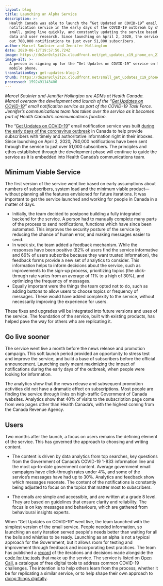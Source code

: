 ```yaml
---
layout: blog
title: Launching an Alpha Service
description: >-
  Health Canada was able to launch the “Get Updated on COVID-19” email
  notification service in the early days of the COVID-19 outbreak by starting
  small, going live quickly, and constantly updating the service based on new
  data and user research. Since launching on April 2, 2020, the service has sent
  out 780,000 notifications to just over 51,000 subscribers.
author: Marcel Saulnier and Jennifer Hollington
date: 2020-06-17T19:57:50.724Z
image: https://de2an9clyit2x.cloudfront.net/get_updates_c19_phone_en_211f956e6f.jpg
image-alt: >-
  A person is signing up for the “Get Updates on COVID-19” service on their
  mobile phone.
translationKey: get-updates-blog-2
thumb: https://de2an9clyit2x.cloudfront.net/small_get_updates_c19_phone_en_211f956e6f.jpg
processed: 1592491143406
---
```

*Marcel Saulnier and Jennifer Hollington are ADMs at Health Canada. Marcel oversaw the development and launch of the “[Get Updates on COVID-19](https://www.canada.ca/covid19updates)” email notification service as part of the COVID-19 Task Force. Jennifer’s communications team has taken over the service as it becomes part of Health Canada’s communications function.*

The “[Get Updates on COVID-19](https://www.canada.ca/covid19updates)” email notification service was built [during the early days of the coronavirus outbreak](https://digital.canada.ca/2020/05/13/get-updates-on-covid-19-email-notification-service/) in Canada to help provide subscribers with timely and authoritative information right in their inboxes. Since launching on April 2, 2020, 780,000 notifications have been sent through the service to just over 51,000 subscribers. The principles and ethos established through the development phase will continue to guide the service as it is embedded into Health Canada’s communications team. 

## Minimum Viable Service

The first version of the service went live based on early assumptions about numbers of subscribers, system load and the minimum viable product—without planning all the features envisioned for future iterations. It was important to get the service launched and working for people in Canada in a matter of days. 

* Initially, the team decided to postpone building a fully integrated backend for the service. A person had to manually complete many parts of the process to send notifications, functions which have since been automated. This improves the security posture of the service by reducing the chance of human error, and making messages easier to send.
* In week six, the team added a feedback mechanism. While the responses have been positive (82% of users find the service informative and 66% of users subscribe because they want trusted information), the feedback forms provide a new set of analytics to consider. This information helps to inform decisions about the service, such as improvements to the sign-up process, prioritizing topics (the click-through rate varies from an average of 11% to a high of 30%), and optimizing the frequency of messages.
* Equally important were the things the team opted not to do, such as adding buttons to allow users to choose topics or frequency of messages. These would have added complexity to the service, without necessarily improving the experience for users. 

These fixes and upgrades will be integrated into future versions and uses of the service. The foundation of the service, built with existing products, has helped pave the way for others who are replicating it. 

## Go live sooner

The service went live a month before the news release and promotion campaign. This soft launch period provided an opportunity to stress test and improve the service, and build a base of subscribers before the official announcement. Launching early meant maximizing the impact of notifications during the early days of the outbreak, when people were looking for information. 

The analytics show that the news release and subsequent promotion activities did not have a dramatic effect on subscriptions. Most people are finding the service through links on high-traffic Government of Canada websites. Analytics show that 40% of visits to the subscription page come from web pages other than Health Canada’s, with the highest coming from the Canada Revenue Agency. 

## Users

Two months after the launch, a focus on users remains the defining element of the service. This has governed the approach to choosing and writing content. 

* The content is driven by data analytics from top searches, key questions from the Government of Canada’s COVID-19 1-833 information line and the most up-to-date government content. Average government email campaigns have click-through rates under 4%, and some of the service’s messages have had up to 30%. Analytics and feedback show which messages resonate. The content of the notifications is constantly being adjusted to focus on the topics that matter most to subscribers.

* The emails are simple and accessible, and are written at a grade 8 level. They are  based on guidelines that ensure clarity and reliability. The focus is on key messages and behaviours, which are gathered from behavioural insights experts. 

When “Get Updates on COVID-19” went live, the team launched with the simplest version of the email service. People needed information, so launching an early iteration served people's needs better than waiting for all the bells and whistles to be ready. Launching as an alpha is not a typical approach for the Government, but it allows room for testing and improvement through feedback and incorporating best practices. The team has published a [record](https://docs.google.com/document/d/1pJQqsmV5bPTKOT6XOqBQXlTESbpkKYovfAqr0D8zh6U/edit) of the iterations and decisions made alongside the [code for the tools](https://getupdates.github.io/) that make up the service. The service is listed on [Open Call](https://opencall-appelouvert.alpha.canada.ca/#/), a catalogue of free digital tools to address common COVID-19 challenges. The intention is to help others learn from the process, whether it be for replicating a similar service, or to help shape their own approach to [doing things digitally](https://www.canada.ca/en/government/system/digital-government/government-canada-digital-standards.html).

